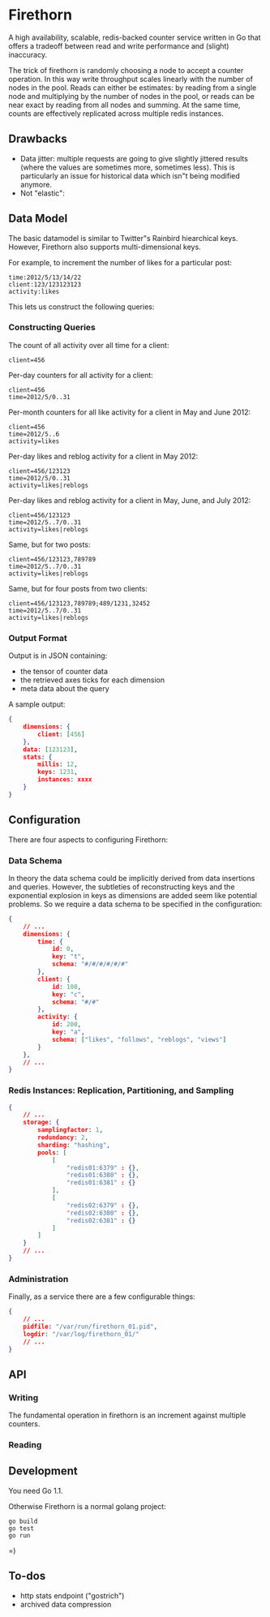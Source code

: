 # Firethorn
A high availability, scalable, redis-backed counter service written in Go that offers a tradeoff between read and write performance and (slight) inaccuracy.

The trick of firethorn is randomly choosing a node to accept a counter operation. In this way write throughput scales linearly with the number of nodes in the pool. Reads can either be estimates: by reading from a single node and multiplying by the number of nodes in the pool, or reads can be near exact by reading from all nodes and summing. At the same time, counts are effectively replicated across multiple redis instances.

## Drawbacks
* Data jitter: multiple requests are going to give slightly jittered results (where the values are sometimes more, sometimes less). This is particularly an issue for historical data which isn"t being modified anymore.
* Not "elastic": 


## Data Model
The basic datamodel is similar to Twitter"s Rainbird hiearchical keys. However, Firethorn also supports multi-dimensional keys.

For example, to increment the number of likes for a particular post:

    time:2012/5/13/14/22
    client:123/123123123
    activity:likes

This lets us construct the following queries:

### Constructing Queries


The count of all activity over all time for a client:

	client=456

Per-day counters for all activity for a client:

	client=456
	time=2012/5/0..31

Per-month counters for all like activity for a client in May and June 2012:

	client=456
	time=2012/5..6
	activity=likes

Per-day likes and reblog activity for a client in May 2012:

	client=456/123123
	time=2012/5/0..31
	activity=likes|reblogs

Per-day likes and reblog activity for a client in May, June, and July 2012:

	client=456/123123
	time=2012/5..7/0..31
	activity=likes|reblogs

Same, but for two posts:

	client=456/123123,789789
	time=2012/5..7/0..31
	activity=likes|reblogs

Same, but for four posts from two clients:

	client=456/123123,789789;489/1231,32452
	time=2012/5..7/0..31
	activity=likes|reblogs

### Output Format
Output is in JSON containing:

* the tensor of counter data
* the retrieved axes ticks for each dimension
* meta data about the query

A sample output:

```json
{
	dimensions: {
		client: [456]
	},
	data: [123123],
	stats: {
		millis: 12,
		keys: 1231,
		instances: xxxx
	}
}
```

## Configuration
There are four aspects to configuring Firethorn:

### Data Schema
In theory the data schema could be implicitly derived from data insertions and queries. However, the subtleties of reconstructing keys and the exponential explosion in keys as dimensions are added seem like potential problems. So we require a data schema to be specified in the configuration:

```json
{
	// ...
	dimensions: {
		time: {
			id: 0,
			key: "t",
			schema: "#/#/#/#/#/#"
		},
		client: {
			id: 100,
			key: "c",
			schema: "#/#"
		},
		activity: {
			id: 200,
			key: "a",
			schema: ["likes", "follows", "reblogs", "views"]
		}
	},
	// ...
}
```



### Redis Instances: Replication, Partitioning, and Sampling

```json
{
	// ...
	storage: {
		samplingfactor: 1,
		redundancy: 2,
		sharding: "hashing",
		pools: [
			[
				"redis01:6379" : {},
				"redis01:6380" : {},
				"redis01:6381" : {}
			],
			[
				"redis02:6379" : {},
				"redis02:6380" : {},
				"redis02:6381" : {}
			]
		]
	}
	// ...
}
```


### Administration

Finally, as a service there are a few configurable things:

```json
{
	// ...
	pidfile: "/var/run/firethorn_01.pid",
	logdir: "/var/log/firethorn_01/"
	// ...
}
```


## API
### Writing
The fundamental operation in firethorn is an increment against multiple counters.

### Reading


## Development

You need Go 1.1.

Otherwise Firethorn is a normal golang project:

    go build
    go test
    go run

=)



## To-dos
* http stats endpoint ("gostrich")
* archived data compression